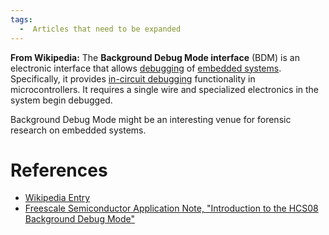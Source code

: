 ```yaml
---
tags:
  -  Articles that need to be expanded 
---
```

**From Wikipedia:** The **Background Debug Mode interface** (BDM) is an
electronic interface that allows [debugging](debugging.md) of
[embedded systems](embedded_system.md). Specifically, it
provides [in-circuit debugging](in-circuit_debugging.md)
functionality in microcontrollers. It requires a single wire and
specialized electronics in the system begin debugged.

Background Debug Mode might be an interesting venue for forensic
research on embedded systems.

# References

- [Wikipedia
  Entry](http://en.wikipedia.org/w/index.php?title=Background_Debug_Mode_interface&action=edit)
- [Freescale Semiconductor Application Note, "Introduction to the HCS08
  Background Debug
  Mode"](http://www.freescale.com/files/microcontrollers/doc/app_note/AN3335.pdf)